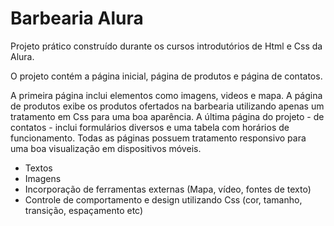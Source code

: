 ﻿# Barbearia Alura
Projeto prático construído durante os cursos introdutórios de Html e Css da Alura.

O projeto contém a página inicial, página de produtos e página de contatos.

A primeira página inclui elementos como imagens, videos e mapa. 
A página de produtos exibe os produtos ofertados na barbearia utilizando apenas um tratamento em Css para uma boa aparência. 
A última página do projeto - de contatos - inclui formulários diversos e uma tabela com horários de funcionamento. Todas as páginas possuem tratamento responsivo para uma boa visualização em dispositivos móveis. 

- Textos
- Imagens
- Incorporação de ferramentas externas (Mapa, vídeo, fontes de texto)
- Controle de comportamento e design utilizando Css (cor, tamanho, transição, espaçamento etc)

